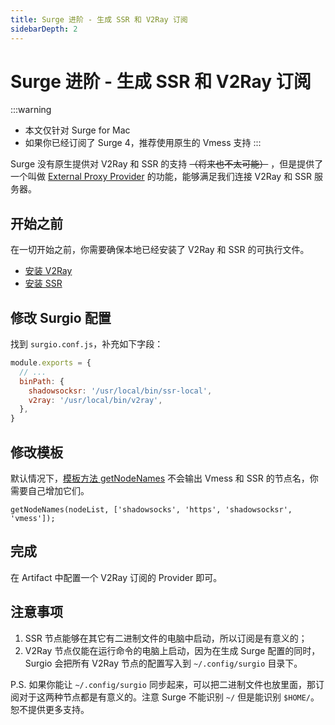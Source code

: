 ```yaml
---
title: Surge 进阶 - 生成 SSR 和 V2Ray 订阅
sidebarDepth: 2
---
```


# Surge 进阶 - 生成 SSR 和 V2Ray 订阅

:::warning
- 本文仅针对 Surge for Mac
- 如果你已经订阅了 Surge 4，推荐使用原生的 Vmess 支持
:::

Surge 没有原生提供对 V2Ray 和 SSR 的支持 ~~（将来也不太可能）~~ ，但是提供了一个叫做 [External Proxy Provider](https://medium.com/@Blankwonder/surge-mac-new-features-external-proxy-provider-375e0e9ea660) 的功能，能够满足我们连接 V2Ray 和 SSR 服务器。

## 开始之前

在一切开始之前，你需要确保本地已经安装了 V2Ray 和 SSR 的可执行文件。

- [安装 V2Ray](https://github.com/v2ray/homebrew-v2ray)
- [安装 SSR](/guide/install-ssr-local.md)

## 修改 Surgio 配置

找到 `surgio.conf.js`，补充如下字段：

```js
module.exports = {
  // ...
  binPath: {
    shadowsocksr: '/usr/local/bin/ssr-local',
    v2ray: '/usr/local/bin/v2ray',
  },
}
```

## 修改模板

默认情况下，[模板方法 getNodeNames](/guide/custom-template.md#getnodenames-nodelist-nodetypelist-filter) 不会输出 Vmess 和 SSR 的节点名，你需要自己增加它们。

```
getNodeNames(nodeList, ['shadowsocks', 'https', 'shadowsocksr', 'vmess']);
```

## 完成

在 Artifact 中配置一个 V2Ray 订阅的 Provider 即可。

## 注意事项

1. SSR 节点能够在其它有二进制文件的电脑中启动，所以订阅是有意义的；
2. V2Ray 节点仅能在运行命令的电脑上启动，因为在生成 Surge 配置的同时，Surgio 会把所有 V2Ray 节点的配置写入到 `~/.config/surgio` 目录下。

P.S. 如果你能让 `~/.config/surgio` 同步起来，可以把二进制文件也放里面，那订阅对于这两种节点都是有意义的。注意 Surge 不能识别 `~/` 但是能识别 `$HOME/`。恕不提供更多支持。
